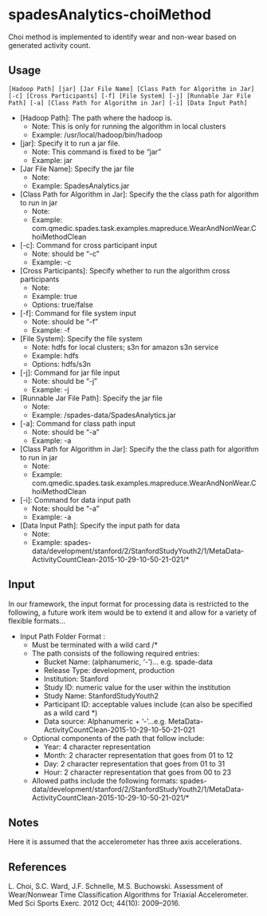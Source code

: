 # spadesAnalytics-choiMethod
Choi method is implemented to identify wear and non-wear based on generated activity count.

Usage
-----
```ShellSession
[Hadoop Path] [jar] [Jar File Name] [Class Path for Algorithm in Jar] [-c] [Cross Participants] [-f] [File System] [-j] [Runnable Jar File Path] [-a] [Class Path for Algorithm in Jar] [-i] [Data Input Path]
```

* [Hadoop Path]: The path where the hadoop is. 
   * Note: This is only for running the algorithm in local clusters
   * Example:  /usr/local/hadoop/bin/hadoop
* [jar]: Specify it to run a jar file. 
   * Note: This command is fixed to be “jar”
   * Example: jar
* [Jar File Name]: Specify the jar file
   * Note:  
   * Example: SpadesAnalytics.jar
* [Class Path for Algorithm in Jar]: Specify the the class path for algorithm to run in jar
   * Note:
   * Example: com.qmedic.spades.task.examples.mapreduce.WearAndNonWear.ChoiMethodClean
* [-c]: Command for cross participant input
   * Note: should be “-c”
   * Example: -c
* [Cross Participants]: Specify whether to run the algorithm cross participants
   * Note:
   * Example: true
   * Options: true/false
* [-f]: Command for file system input
   * Note: should be “-f”
   * Example: -f
* [File System]: Specify the file system
   * Note: hdfs for local clusters; s3n for amazon s3n service
   * Example: hdfs
   * Options: hdfs/s3n
* [-j]: Command for jar file input
   * Note: should be “-j”
   * Example: -j
* [Runnable Jar File Path]: Specify the jar file
   * Note:  
   * Example: /spades-data/SpadesAnalytics.jar
* [-a]: Command for class path input
   * Note:  should be “-a”
   * Example: -a
* [Class Path for Algorithm in Jar]: Specify the the class path for algorithm to run in jar
   * Note:
   * Example: com.qmedic.spades.task.examples.mapreduce.WearAndNonWear.ChoiMethodClean
* [-i]: Command for data input path
   * Note:  should be “-a”
   * Example: -a
* [Data Input Path]: Specify the input path for data
   * Note:  
   * Example: spades-data/development/stanford/2/StanfordStudyYouth2/1/MetaData-ActivityCountClean-2015-10-29-10-50-21-021/*

Input
-----
In our framework, the input format for processing data is restricted to the following, a future work item would be to extend it and allow for a variety of flexible formats…

* Input Path Folder Format :
  * Must be terminated with a wild card /*
  * The path consists of the following required entries:
     * Bucket Name: (alphanumeric, ‘-’)... e.g. spade-data
     * Release Type: development, production
     * Institution: Stanford
     * Study ID: numeric value for the user within the institution
     * Study Name:  StanfordStudyYouth2
     * Participant ID: acceptable values include (can also be specified as a wild card *)
     * Data source: Alphanumeric + ‘-’...e.g. MetaData-ActivityCountClean-2015-10-29-10-50-21-021
  * Optional components of the path that follow include:
     * Year: 4 character representation
     * Month: 2 character representation that goes from 01 to 12
     * Day: 2 character representation that goes from 01 to 31
     * Hour: 2 character representation that goes from 00 to 23
  * Allowed paths include the following formats:
spades-data/development/stanford/2/StanfordStudyYouth2/1/MetaData-ActivityCountClean-2015-10-29-10-50-21-021/*

Notes
-----
Here it is assumed that the accelerometer has three axis accelerations.

References
----------
L. Choi, S.C. Ward, J.F. Schnelle, M.S. Buchowski. Assessment of Wear/Nonwear Time Classification Algorithms for Triaxial Accelerometer. Med Sci Sports Exerc. 2012 Oct; 44(10): 2009–2016.
